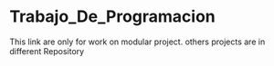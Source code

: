 # Trabajo_De_Programacion
This link are only for work on modular project. others projects are in different Repository   
